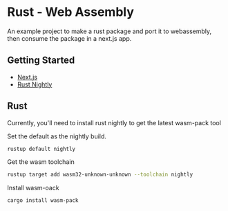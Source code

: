 # Rust - Web Assembly

An example project to make a rust package and port it to webassembly,
then consume the package in a next.js app.

## Getting Started
 * [Next.js](https://github.com/zeit/next.js/)
 * [Rust Nightly](https://rust-lang-nursery.github.io/rust-wasm/setup.html)


## Rust
Currently, you'll need to install rust nightly to get the latest wasm-pack tool

Set the default as the nightly build.
```bash
rustup default nightly
```

Get the wasm toolchain
```bash
rustup target add wasm32-unknown-unknown --toolchain nightly
```

Install wasm-oack
```bash
cargo install wasm-pack
```
